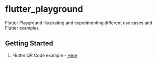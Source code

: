# flutter_playground

Flutter Playground illustrating and experimenting different use cases and Flutter examples

## Getting Started

1. Flutter QR Code example - [Here](https://github.com/JosephineAkello/mojo_flutter_playground/tree/master/examples/flutter_qr_code)
